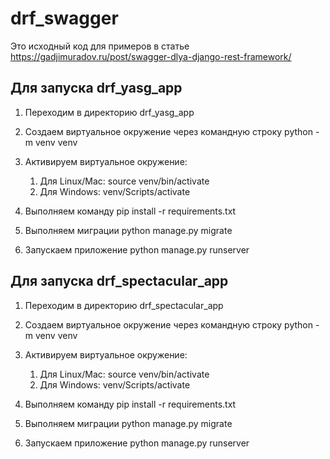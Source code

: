 # drf_swagger
Это исходный код для примеров в статье https://gadjimuradov.ru/post/swagger-dlya-django-rest-framework/

## **Для запуска drf_yasg_app**
1. Переходим в директорию drf_yasg_app
2. Создаем виртуальное окружение через командную строку python -m venv venv
3. Активируем виртуальное окружение:
   1. Для Linux/Mac:  source venv/bin/activate 
   2. Для Windows: venv/Scripts/activate

4. Выполняем команду pip install -r requirements.txt
5. Выполняем миграции python manage.py migrate
6. Запускаем приложение python manage.py runserver

## **Для запуска drf_spectacular_app**
1. Переходим в директорию drf_spectacular_app
2. Создаем виртуальное окружение через командную строку python -m venv venv
3. Активируем виртуальное окружение:
   1. Для Linux/Mac:  source venv/bin/activate 
   2. Для Windows: venv/Scripts/activate

4. Выполняем команду pip install -r requirements.txt
5. Выполняем миграции python manage.py migrate
6. Запускаем приложение python manage.py runserver
